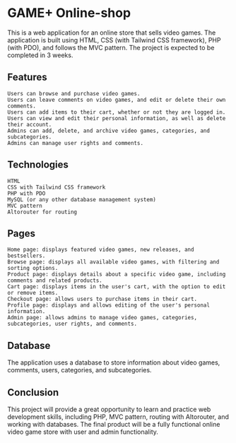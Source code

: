 # GAME+ Online-shop
This is a web application for an online store that sells video games. The application is built using HTML, CSS (with Tailwind CSS framework), PHP (with PDO), and follows the MVC pattern. The project is expected to be completed in 3 weeks.

## Features

    Users can browse and purchase video games.
    Users can leave comments on video games, and edit or delete their own comments.
    Users can add items to their cart, whether or not they are logged in.
    Users can view and edit their personal information, as well as delete their account.
    Admins can add, delete, and archive video games, categories, and subcategories.
    Admins can manage user rights and comments.

## Technologies

    HTML
    CSS with Tailwind CSS framework
    PHP with PDO
    MySQL (or any other database management system)
    MVC pattern
    Altorouter for routing

## Pages

    Home page: displays featured video games, new releases, and bestsellers.
    Browse page: displays all available video games, with filtering and sorting options.
    Product page: displays details about a specific video game, including comments and related products.
    Cart page: displays items in the user's cart, with the option to edit or remove items.
    Checkout page: allows users to purchase items in their cart.
    Profile page: displays and allows editing of the user's personal information.
    Admin page: allows admins to manage video games, categories, subcategories, user rights, and comments.

## Database

The application uses a database to store information about video games, comments, users, categories, and subcategories.

## Conclusion

This project will provide a great opportunity to learn and practice web development skills, including PHP, MVC pattern, routing with Altorouter, and working with databases. The final product will be a fully functional online video game store with user and admin functionality.
